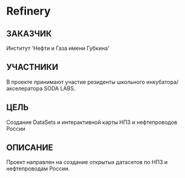# Refinery

## ЗАКАЗЧИК
Институт 'Нефти и Газа имени Губкина'

## УЧАСТНИКИ
В проекте принимают участие резиденты школьного инкубатора/акселератора SODA LABS.

## ЦЕЛЬ
Создание DataSets и интерактивной карты НПЗ и нефтепроводов России

## ОПИСАНИЕ
Проект направлен на создание открытых датасетов по НПЗ и нефтепроводам России.






 
